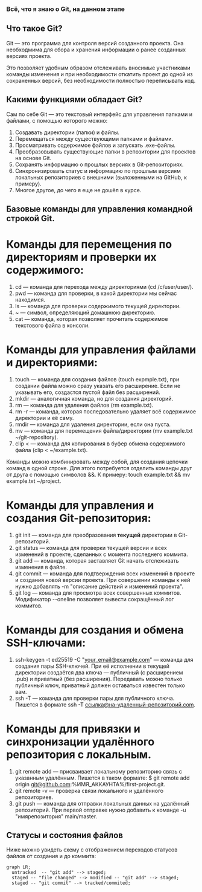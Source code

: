 ### **Всё, что я знаю о Git, на данном этапе**

## **Что такое Git?**

Git — это программа для контроля версий созданного проекта. Она необходмима для сбора и хранения информации о ранее созданных версиях проекта. 

Это позволяет удобным образом отслеживать вносимые участниками команды изменения и при необходимости откатить проект до одной из сохраненных версий, без необходимости полностью переписывать код. 

## **Какими функциями обладает Git?** 

Сам по себе Git — это текстовый интерфейс для управления папками и файлами, с помощью которого можно: 

1. Создавать директории (папки) и файлы. 
2. Перемещаться между существующими папками и файлами. 
3. Просматривать содержимое файлов и запускать .exe-файлы. 
4. Преобразовывать существующие папки в репозитории для проектов на основе Git. 
5. Сохранять информацию о прошлых версиях в Git-репозиториях.
6. Синхронизировать статус и информацию по прошлым версиям локальных репозиториев с внешними (выложенными на GitHub, к примеру). 
7. Многое другое, до чего я еще не дошёл в курсе. 

## **Базовые команды для управления командной строкой Git.** 

# Команды для перемещения по директориям и проверки их содержимого: 

1. cd — команда для перехода между директориями (cd /c/user/user/).
2. pwd — команда для проверки, в какой директории мы сейчас находимся.
3. ls — команда для проверки содержимого текущей директории. 
4. ~ — символ, определяющий домашнюю директорию. 
5. cat — команда, которая позволяет прочитать содержимое текстового файла в консоли. 

# Команды для управления файлами и директориями: 

1. touch — команда для создания файлов (touch expmple.txt), при создании файла можно сразу указать его расширение. Если не указывать его, создастся пустой файл без расширений. 
2. mkdir — аналогичная команда, но для создания директорий. 
3. rm — команда для удаления файлов (rm example.txt). 
4. rm -r — команда, которая последовательно удаляет всё содержимое директории и её саму. 
5. rmdir — команда для удаления директории, если она пуста. 
6. mv — команда для перемещения файла/директории (mv example.txt ~/git-repository).
7. clip < — команда для копирования в буфер обмена содержимого файла (clip < ~/example.txt).

Команды можно комбинировать между собой, для создания цепочки команд в одной строке. Для этого потребуется отделить команды друг от друга с помощью символов &&. К примеру: touch example.txt && mv example.txt ~/project.

# Команды для управления и создания Git-репозитория: 

1. git init — команда для преобразования **текущей** директории в Git-репозиторий. 
2. git status — команда для проверки текущей версии и всех изменений в проекте, сделанных с момента последнего коммита. 
3. git add — команда, которая заставляет Git начать отслеживать изменения в файле.
4. git commit — команда для подтверждения всех изменений в проекте и создания новой версии проекта. При совершении команды к ней нужно добавлять -m "описание действий и изменений проекта". 
5. git log — команда для просмотра всех совершенных коммитов. Модификатор --oneline позволяет вывести сокращённый лог коммитов.

# Команды для создания и обмена SSH-ключами: 

1. ssh-keygen -t ed25519 -C "your_email@example.com" — команда для создания пары SSH-ключей. При её исполнении в текущей директории создаётся два ключа — публичный (с расширением .pub) и приватный (без расширения). Передавать можно только публичный ключ, приватный должен оставаться известен только вам.
2. ssh -T —  команда для проверки пары для публичного ключа. Пишется в формате ssh -T ссылка@на-удаленный-репозиторий.com. 

#  Команды для привязки и синхронизации удалённого репозитория с локальным. 

1. git remote add — присваивает локальному репозиторию связь с указанным удалённым. Пишется в таком формате: $ git remote add origin git@github.com:%ИМЯ_АККАУНТА%/first-project.git.
2. git remote -v — проверка связи локального и удалённого репозиториев. 
3. git push  — команда для отправки локальных данных на удалённый репозиторий. При первой отправке нужно добавить к команде -u "имярепозитория" main/master.

## **Статусы и состояния файлов**

Ниже можно увидеть схему с отображением переходов статусов файлов от создания и до коммита: 

```mermaid
graph LR;
  untracked  -- "git add" --> staged;
  staged -- "file changed" --> modified -- "git add" --> staged; 
  staged -- "git commit" --> tracked/commited;  
```



